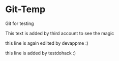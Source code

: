 # Git-Temp
Git for testing


This text is added by third account to see the magic

this line is again ediited by devappme :)

this line is added by testdohack :)